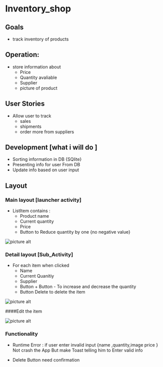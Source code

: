 # Inventory_shop

## Goals
* track inventory of products

## Operation:
* store information about 
    * Price
    * Quantity avaliable
    * Supplier
    * picture of product 

## User Stories
* Allow user to track 
    * sales
    * shipments
    * order more from suppliers

## Development [what i will do ]
* Sorting information in DB {SQlite}
* Presenting info for user From DB
* Update info based on user input 

##  Layout

 

### Main layout [launcher activity]
 * ListItem contains :
    * Product name
    * Current quantity
    * Price
    * Button to Reduce quantity by one {no negative value}

 ![picture alt](https://i.imgur.com/5bKqtHP.png)


### Detail layout [Sub_Activity]

* For each item when clicked
    * Name
    * Current Quanitiy
    * Supplier
    * Button + Button - To increase and decrease the quantity
    * Button Delete to delete the item

![picture alt](https://i.imgur.com/HbEcNtT.png)

####Edit the item

![picture alt](https://i.imgur.com/9ih8X4u.png)

### Functionality

* Runtime Error : if user enter invalid input {name ,quantity,image price } Not crash the App
But make Toast telling him to Enter valid info

* Delete Button need confirmation








